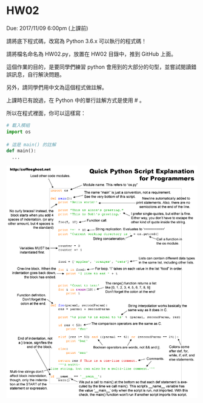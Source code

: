 # HW02

Due: 2017/11/09 6:00pm (上課前)

請將底下程式碼，改寫為 Python 3.6.x 可以執行的程式碼！

請將檔名命名為 HW02.py，放置在 HW02 目錄中，推到 GitHub 上面。

這個作業的目的，是要同學們練習 python 會用到的大部分的句型，並嘗試閱讀錯誤訊息，自行解決問題。

另外，請同學們用中文為這個程式做註解。

上課時已有說過，在 Python 中的單行註解方式是使用 # 。

所以在程式裡面，你可以這樣寫：

```Python
# 載入模組
import os

# 這是 main() 的註解
def main():
  ...
```

![](../../images/Python_Syntax.png)
